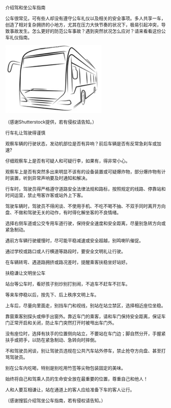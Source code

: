 介绍驾和坐公车指南


公车很常见，可有些人却没有遵守公车礼仪以及相关的安全事项。多人共享一车，创造了相对复杂拥挤的小地方，尤其在压力大快节奏的状况下，极易引起冲突，导致事故发生。怎么更好的防范公车事故？遇到突然状况怎么应对？请来看看这份公车礼仪指南。


![介绍驾和坐公车指南](https://github.com/ywangnccu/ywang/blob/main/images/BUS.jpg)

（感谢Shutterstock提供，若有侵权请告知。）

行车礼让驾驶得谨慎

观察车辆的行驶状态，发动机部位是否有异响？前后车辆是否有反常急刹车或加速?

仔细观察车上是否有可疑人和可疑行李，如果有，得非常小心。

观察车上是否有突然多出来明显不该有的设备装置或可疑爆炸物，部分爆炸物有计时装置，听到异常声响要及时通知和解决。

行车时，驾驶员得严格遵守道路安全法律法规和路标，按照规定的线路、停靠站和时间运营，禁止甩客诈客或站外上下客。

驾驶车辆时，驾驶员不得闲谈、不使用手机、不吃不喝不抽、不双手同时离开方向盘、不做和驾驶无关的动作，有时得化解坐客的不良情绪。

选择右侧车道或公交专用车道行驶，保持安全速度和安全距离，尽量别急转方向或紧急制动。

遇前方车辆行驶缓慢时，尽可能平稳减速或安全超越，别鸣喇叭催促。

通过学校或路口或人行横道等路段时，要安全文明礼让行驶。

在车辆转弯、遇道路拥挤或路况差时，提醒乘客扶稳坐好站好。


扶稳谦让文明坐公车

站台等公车时，看好孩子别炒别打别闹，不追车不赶车不拦车。

等来车停稳以后，按先下、后上秩序文明上车。

上车后，尽量向里面走，别挡车门和视线，别站在站立禁区，选择相近座位坐稳。

靠窗乘客别探头或伸手出窗外。靠近车门的乘客，请和车门保持安全距离，保证车门正常开启和关闭，防止车门突然打开时被甩出车门外。

没有座位时，选择有扶手的位置侧向站立，不要站在车门边；脚自然分开，手握紧扶手或把手，以防在紧急制动、急转向时摔倒。

不和驾驶员闲谈，别让驾驶员违规在公共汽车站外停车，禁止抢夺方向盘、甚至打骂驾驶员。

别在公车内吃喝，特别是别吃用竹签等尖物包装固定的美味。

始终将自己和驾乘人员的生命安全放在最重要的位置，尊重自己和他人！

人和人要互相谦让，站在通道上的客人应给准备下车的客人让行。


（感谢搜狐介绍驾坐公车指南，若有侵权请告知。）
